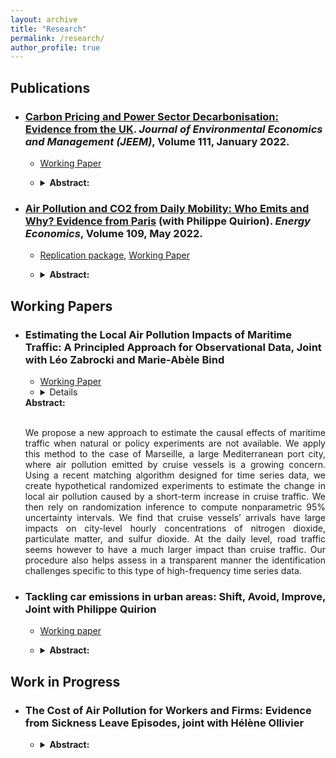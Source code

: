 ```yaml
---
layout: archive
title: "Research"
permalink: /research/
author_profile: true
---
```

## Publications

* ### [Carbon Pricing and Power Sector Decarbonisation: Evidence from the UK](https://www.sciencedirect.com/science/article/pii/S0095069621001285?via%3Dihub). _Journal of Environmental Economics and Management (JEEM)_, Volume 111, January 2022.

  * [Working Paper](https://marionleroutier.github.io/files/Leroutier_2021_wp_UK_tax.pdf)


  * <details>
    <summary> <b>Abstract:</b> </summary>
    <br>
    <p align="justify">  Decreasing greenhouse gas emissions from electricity generation is crucial to tackle climate change. Empirically, however, little is known about the effectiveness of existing economic instruments in the power sector. This paper examines the impact of the UK Carbon Price Support (CPS), a carbon tax implemented in the UK power sector in 2013. Relative to a synthetic control unit built from other European countries, I find that emissions from the UK power sector declined by 20 to 26 percent per year on average between 2013 and 2017. The tax operated via three mechanisms: a decrease in emissions at the intensive margin; the closure of some high-emission plants at the extensive margin; and a higher probability of closure for plants already at risk due to European air quality regulations.
     </p>
     </details>



* ### [Air Pollution and CO2 from Daily Mobility: Who Emits and Why? Evidence from Paris](https://www.sciencedirect.com/science/article/pii/S0095069621001285?via%3Dihub) (with Philippe Quirion). _Energy Economics_, Volume 109, May 2022.

  * [Replication package](https://osf.io/pnyzk/), [Working Paper](https://marionleroutier.github.io/files/LeroutierQuirion_2022_wp_emissions_Paris.pdf)
  
  * <details>
    <summary> <b>Abstract:</b> </summary>
    <br>
    <p align="justify"> Urban road transport is an important source of local pollution and carbon emissions. Designing effective and fair policies tackling these externalities requires understanding who contributes to emissions today. We estimate individual transport-induced pollution footprints combining a travel demand survey from the Paris area with NOx, PM2.5 and CO2 emission factors. We find that the top 20% emitters contribute 75-85% of emissions on a representative weekday. They combine longer distances travelled, a high car modal share and, especially for local pollutants, a higher emission intensity of car trips. Living in the suburbs, being a man and being employed are the most important characteristics associated with top emissions. Among the employed, those commuting from suburbs to suburbs, working at a factory, with atypical working hours or with a manual, shopkeeping or top executive occupation are more likely to be top emitters. Finally, policies targeting local pollution may be more regressive than those targeting CO2 emissions, due to the different correlation between income and the local pollutant vs. CO2 emission intensity of car trips.
   </p>
   </details>
 

## Working Papers

* ### Estimating the Local Air Pollution Impacts of Maritime Traffic: A Principled Approach for Observational Data, Joint with Léo Zabrocki and Marie-Abèle Bind
 
   * [Working Paper](https://marionleroutier.github.io/files/ZabrockiLeroutierBind_2022_wp_pollution_boats.pdf)
   * <details>
    <summary> <b>Abstract:</b> </summary>
    <br>
    <p align="justify">  We propose a new approach to estimate the causal effects of maritime traffic when natural or policy experiments are not available. We apply this method to the case of Marseille, a large Mediterranean port city, where air pollution emitted by cruise vessels is a growing concern. Using a recent matching algorithm designed for time series data, we create hypothetical randomized experiments to estimate the change in local air pollution caused by a short-term increase in cruise traffic. We then rely on randomization inference to compute nonparametric 95% uncertainty intervals. We find that cruise vessels’ arrivals have large impacts on city-level hourly concentrations of nitrogen dioxide, particulate matter, and sulfur dioxide. At the daily level, road traffic seems however to have a much larger impact than cruise traffic. Our procedure also helps assess in a transparent manner the identification challenges specific to this type of high-frequency time series data.
     </p>
     </details>
   

* ### Tackling car emissions in urban areas: Shift, Avoid, Improve, Joint with Philippe Quirion 

  * [Working paper](https://marionleroutier.github.io/files/LeroutierQuirion_2022_wp_ShiftAvoidImprove.pdf)

  * <details>
    <summary> <b>Abstract:</b> </summary>
    <br>
    <p align="justify">  The environmental externalities associated with car use represent a signi cant cost to society. Using a representative transport survey from the Paris area, we investigate to what extent car use could be i)shifted to low-emission modes, ii)avoided via teleworking, or iii)improved via a transition to electric vehicles. According to our scenario analysis based on counterfactual travel time data for 45,000 observed car trips, 40% of car users could realistically shift to e-bike - mostly - or public transit - in a few cases - with an increase in travel time of one minute per day on average. Such modal shift would reduce CO2 and local pollutant emissions from daily mobility by around 15%, generating climate and health benefits worth around €140 million per year. Inability to undertake a modal shift is associated with living in the outer suburbs, being retired, being a man and having a high income. Another 5% of total emissions could be avoided if all the "car-dependent" individuals able to work from home did so for two days a week. Holding demand for mobility and public transport infrastructure fixed, achieving greater emission reductions would require improving car use via a transition to electric vehicles.
     </p>
     </details>

## Work in Progress

* ### The Cost of Air Pollution for Workers and Firms: Evidence from Sickness Leave Episodes, joint with Hélène Ollivier

  * <details>
    <summary> <b>Abstract:</b> </summary>
    <br>
    <p align="justify">  Poor air quality is known to be bad for health. How do air pollution’s health effects on workers translate into economic costs? And do firms adapt via their payroll decisions? We answer these questions by combining French administrative data on sickness leave episodes and workers’ flows with fine-grained pollution and weather data. We exploit short-term variations in wind direction as an instrument for exposure to particulate matter (PM2.5) pollution.
     </p>
     </details> 



